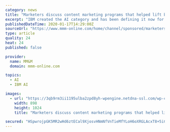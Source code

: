 ```yaml
---
category: news
title: "Marketers discuss content marketing programs that helped lift brands"
excerpt: "IBM created the AI category and has been defining it now for at least five years. “Smart” is most often used as an adjective. IBM made it a noun with its Let’s Put Smart to Work campaign. It details Watson’s transformative power across many ..."
publishedDateTime: 2020-01-17T14:29:00Z
sourceUrl: "https://www.mmm-online.com/home/channel/sponsored/marketers-discuss-content-marketing-programs-that-helped-lift-brands/"
type: article
quality: 24
heat: 24
published: false

provider:
  name: MM&M
  domain: mmm-online.com

topics:
  - AI
  - IBM AI

images:
  - url: "https://3qb9rm3ii1195ulba2zpd8yh-wpengine.netdna-ssl.com/wp-content/uploads/sites/2/2020/01/tom-dudnyk-898x1024.jpg"
    width: 898
    height: 1024
    title: "Marketers discuss content marketing programs that helped lift brands"

secured: "HSpwrojpGK5MR2wHd6ztECal9XjosvHNmNfVnTieMfYLoH6oXRGLAcxT8+5iCXT8ri7Bqa7hN0KXi4T8+8YAB09LnzdSUMIxCFm28pfh+Mih0Sis4y1FCV94nYtyVfUSj/nmgfy40AvXqWLd2BekLlE+YcV8s8Mht1BLolvt+6ui0XfvQsNK1wa+tPf8johvwXgGSCAsRZ3PzfEjy3HPF47rKX3LwDWWKMOgjBZRIoXITsE8pWaLlcExic4wcym0bOtdbAxbEJRbI0jLI2W/HJFsQrH4Sq5Nxz/EzA22d00Age9LQ3ZeVdRVtlLNqXjsCaH2aEavR3iUdzoTMLeWCzs/NPSreDfNSd9H4eVbb7Ikif7sH0MESo8UAxdVTRHxlR/5ZeRBJm+I5U+mHe8FxmpoBcrdxhFEYMSbf67oOG8EQ6BOH4lZVJcS0tUtVJ/QoajgdUQTMPYHIkMcgZVGmg==;OO/LxzvKAcYapM9+PCS3bQ=="
---
```


